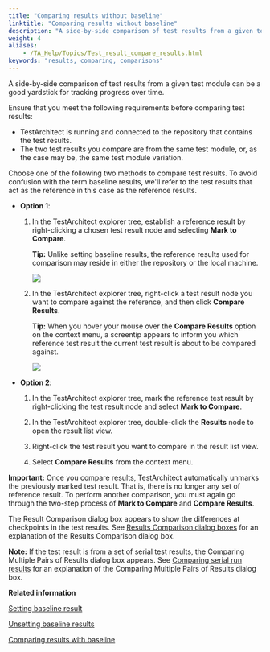 ```yaml
--- 
title: "Comparing results without baseline"
linktitle: "Comparing results without baseline"
description: "A side-by-side comparison of test results from a given test module can be a good yardstick for tracking progress over time."
weight: 4
aliases: 
    - /TA_Help/Topics/Test_result_compare_results.html
keywords: "results, comparing, comparisons"
---
```


A side-by-side comparison of test results from a given test module can be a good yardstick for tracking progress over time.

Ensure that you meet the following requirements before comparing test results:

-   TestArchitect is running and connected to the repository that contains the test results.
-   The two test results you compare are from the same test module, or, as the case may be, the same test module variation.

Choose one of the following two methods to compare test results. To avoid confusion with the term baseline results, we'll refer to the test results that act as the reference in this case as the reference results.

-   **Option 1**:

    1.  In the TestArchitect explorer tree, establish a reference result by right-clicking a chosen test result node and selecting **Mark to Compare**.

        **Tip:** Unlike setting baseline results, the reference results used for comparison may reside in either the repository or the local machine.

        ![](/images/TA_Help/Images/reference_result_chosen.png)

    2.  In the TestArchitect explorer tree, right-click a test result node you want to compare against the reference, and then click **Compare Results**.

        **Tip:** When you hover your mouse over the **Compare Results** option on the context menu, a screentip appears to inform you which reference test result the current test result is about to be compared against.

        ![](/images/TA_Help/Images/compare_with_reference_result.png)

-   **Option 2**:

    1.  In the TestArchitect explorer tree, mark the reference test result by right-clicking the test result node and select **Mark to Compare**.

    2.  In the TestArchitect explorer tree, double-click the **Results** node to open the result list view.

    3.  Right-click the test result you want to compare in the result list view.

    4.  Select **Compare Results** from the context menu.


**Important:** Once you compare results, TestArchitect automatically unmarks the previously marked test result. That is, there is no longer any set of reference result. To perform another comparison, you must again go through the two-step process of **Mark to Compare** and **Compare Results**.

The Result Comparison dialog box appears to show the differences at checkpoints in the test results. See [Results Comparison dialog boxes](/TA_Help/Topics/Test_result_comparison_dialog_box.html#sect_e383h_k3e8) for an explanation of the Results Comparison dialog box.

**Note:** If the test result is from a set of serial test results, the Comparing Multiple Pairs of Results dialog box appears. See [Comparing serial run results](/TA_Help/Topics/Test_result_comparison_dialog_box.html#sect_nd6h_kd83) for an explanation of the Comparing Multiple Pairs of Results dialog box.




**Related information**  


[Setting baseline result](/TA_Help/Topics/Test_result_settting_baseline.html)

[Unsetting baseline results](/TA_Help/Topics/Test_result_unsettting_baseline.html)

[Comparing results with baseline](/TA_Help/Topics/Test_result_compare_to_baseline_results.html)

